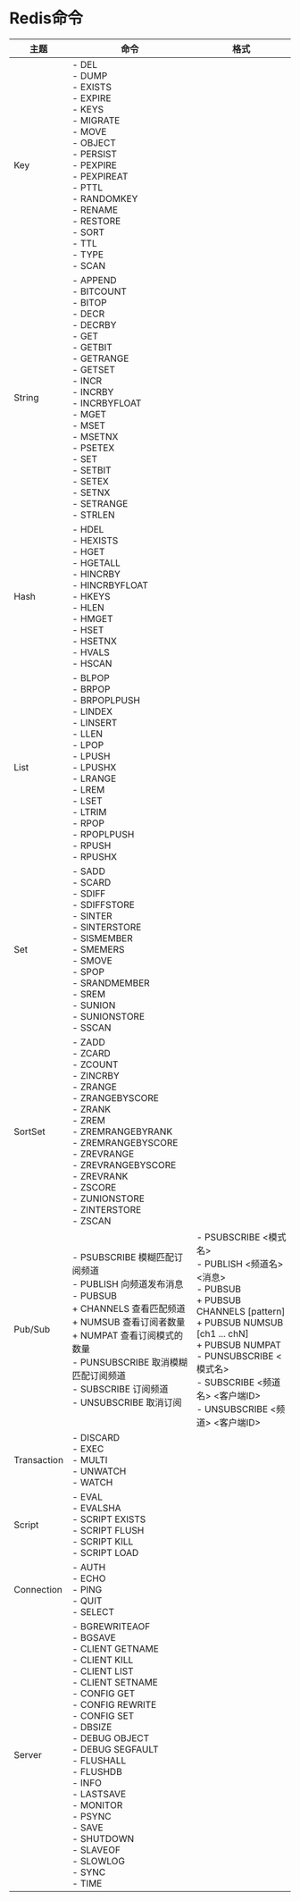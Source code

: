 # Redis命令

| 主题        | 命令                                                         | 格式                                                         |
| ----------- | ------------------------------------------------------------ | ------------------------------------------------------------ |
| Key         | - DEL<br>- DUMP<br>- EXISTS<br>- EXPIRE<br>- KEYS<br>- MIGRATE<br>- MOVE<br>- OBJECT<br>- PERSIST<br>- PEXPIRE<br>- PEXPIREAT<br>- PTTL<br>- RANDOMKEY<br>- RENAME<br>- RESTORE<br>- SORT<br>- TTL<br>- TYPE<br>- SCAN |                                                              |
| String      | - APPEND<br>- BITCOUNT<br>- BITOP<br>- DECR<br>- DECRBY<br>- GET<br>- GETBIT<br>- GETRANGE<br>- GETSET<br>- INCR<br>- INCRBY<br>- INCRBYFLOAT<br>- MGET<br>- MSET<br>- MSETNX<br>- PSETEX<br>- SET<br>- SETBIT<br>- SETEX<br>- SETNX<br>- SETRANGE<br>- STRLEN |                                                              |
| Hash        | - HDEL<br>- HEXISTS<br>- HGET<br>- HGETALL<br>- HINCRBY<br>- HINCRBYFLOAT<br>- HKEYS<br>- HLEN<br>- HMGET<br>- HSET<br>- HSETNX<br>- HVALS<br>- HSCAN |                                                              |
| List        | - BLPOP<br>- BRPOP<br>- BRPOPLPUSH<br>- LINDEX<br>- LINSERT<br>- LLEN<br>- LPOP<br>- LPUSH<br>- LPUSHX<br>- LRANGE<br>- LREM<br>- LSET<br>- LTRIM<br>- RPOP<br>- RPOPLPUSH<br>- RPUSH<br>- RPUSHX |                                                              |
| Set         | - SADD<br>- SCARD<br>- SDIFF<br>- SDIFFSTORE<br>- SINTER<br>- SINTERSTORE<br>- SISMEMBER<br>- SMEMERS<br>- SMOVE<br>- SPOP<br>- SRANDMEMBER<br>- SREM<br>- SUNION<br>- SUNIONSTORE<br>- SSCAN |                                                              |
| SortSet     | - ZADD<br>- ZCARD<br>- ZCOUNT<br>- ZINCRBY<br>- ZRANGE<br>- ZRANGEBYSCORE<br>- ZRANK<br>- ZREM<br>- ZREMRANGEBYRANK<br>- ZREMRANGEBYSCORE<br>- ZREVRANGE<br>- ZREVRANGEBYSCORE<br>- ZREVRANK<br>- ZSCORE<br>- ZUNIONSTORE<br>- ZINTERSTORE<br>- ZSCAN |                                                              |
| Pub/Sub     | - PSUBSCRIBE 模糊匹配订阅频道<br>- PUBLISH 向频道发布消息<br>- PUBSUB<br>  + CHANNELS 查看匹配频道<br>  + NUMSUB 查看订阅者数量<br>  + NUMPAT 查看订阅模式的数量<br>- PUNSUBSCRIBE 取消模糊匹配订阅频道<br>- SUBSCRIBE 订阅频道<br>- UNSUBSCRIBE 取消订阅 | - PSUBSCRIBE <模式名><br>- PUBLISH <频道名> <消息><br>-  PUBSUB<br>  + PUBSUB CHANNELS [pattern]<br>  + PUBSUB NUMSUB [ch1 ... chN]<br>  + PUBSUB NUMPAT<br>- PUNSUBSCRIBE <模式名><br>- SUBSCRIBE <频道名> <客户端ID><br>- UNSUBSCRIBE <频道> <客户端ID> |
| Transaction | - DISCARD<br>- EXEC<br>- MULTI<br>- UNWATCH<br>- WATCH       |                                                              |
| Script      | - EVAL<br>- EVALSHA<br>- SCRIPT EXISTS<br>- SCRIPT FLUSH<br>- SCRIPT KILL<br>- SCRIPT LOAD |                                                              |
| Connection  | - AUTH<br>- ECHO<br>- PING<br>- QUIT<br>- SELECT             |                                                              |
| Server      | - BGREWRITEAOF<br>- BGSAVE<br>- CLIENT GETNAME<br>- CLIENT KILL<br>- CLIENT LIST<br>- CLIENT SETNAME<br>- CONFIG GET<br>- CONFIG REWRITE<br>- CONFIG SET<br>- DBSIZE<br>- DEBUG OBJECT<br>- DEBUG SEGFAULT<br>- FLUSHALL<br>- FLUSHDB<br>- INFO<br>- LASTSAVE<br>- MONITOR<br>- PSYNC<br>- SAVE<br>- SHUTDOWN<br>- SLAVEOF<br>- SLOWLOG<br>- SYNC<br>- TIME |                                                              |

